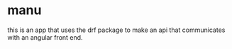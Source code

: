 # manu
this is an app that uses the drf package to make an api that communicates with an angular front end.
